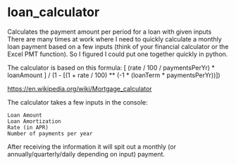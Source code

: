 # loan_calculator
Calculates the payment amount per period for a loan with given inputs
There are many times at work where I need to quickly calculate a monthly loan payment based on a few inputs (think of your financial calculator or the Excel PMT function). So I figured I could put one together quickly in python.


The calculator is based on this formula:
[ (rate / 100 / paymentsPerYr) * loanAmount ] /
(1 - [(1 + rate / 100) ** (-1 * (loanTerm * paymentsPerYr))])

https://en.wikipedia.org/wiki/Mortgage_calculator


The calculator takes a few inputs in the console:

    Loan Amount
    Loan Amortization
    Rate (in APR)
    Number of payments per year


After receiving the information it will spit out a monthly (or annually/quarterly/daily depending on input) payment.
